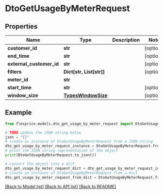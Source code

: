 # DtoGetUsageByMeterRequest


## Properties

Name | Type | Description | Notes
------------ | ------------- | ------------- | -------------
**customer_id** | **str** |  | [optional] 
**end_time** | **str** |  | [optional] 
**external_customer_id** | **str** |  | [optional] 
**filters** | **Dict[str, List[str]]** |  | [optional] 
**meter_id** | **str** |  | 
**start_time** | **str** |  | [optional] 
**window_size** | [**TypesWindowSize**](TypesWindowSize.md) |  | [optional] 

## Example

```python
from flexprice.models.dto_get_usage_by_meter_request import DtoGetUsageByMeterRequest

# TODO update the JSON string below
json = "{}"
# create an instance of DtoGetUsageByMeterRequest from a JSON string
dto_get_usage_by_meter_request_instance = DtoGetUsageByMeterRequest.from_json(json)
# print the JSON string representation of the object
print(DtoGetUsageByMeterRequest.to_json())

# convert the object into a dict
dto_get_usage_by_meter_request_dict = dto_get_usage_by_meter_request_instance.to_dict()
# create an instance of DtoGetUsageByMeterRequest from a dict
dto_get_usage_by_meter_request_from_dict = DtoGetUsageByMeterRequest.from_dict(dto_get_usage_by_meter_request_dict)
```
[[Back to Model list]](../README.md#documentation-for-models) [[Back to API list]](../README.md#documentation-for-api-endpoints) [[Back to README]](../README.md)


